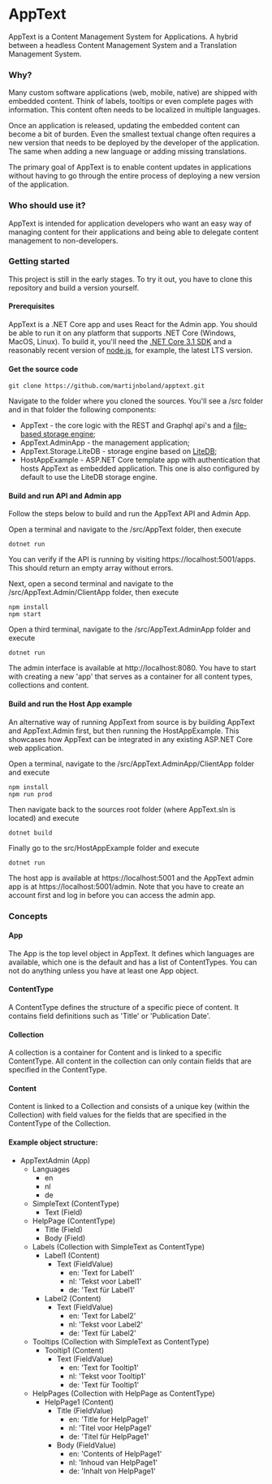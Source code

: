 # AppText
AppText is a Content Management System for Applications. A hybrid between a headless Content Management System and a Translation Management System.

### Why?
Many custom software applications (web, mobile, native) are shipped with embedded content. Think of labels, tooltips or even complete pages with information. This content often needs to be localized in multiple languages.

Once an application is released, updating the embedded content can become a bit of burden. Even the smallest textual change often requires a new version that needs to be deployed by the developer of the application. The same when adding a new language or adding missing translations.

The primary goal of AppText is to enable content updates in applications without having to go through the entire process of deploying a new version of the application.

### Who should use it?
AppText is intended for application developers who want an easy way of managing content for their applications and being able to delegate content management to non-developers.

### Getting started
This project is still in the early stages. To try it out, you have to clone this repository and build a version yourself. 

#### Prerequisites

AppText is a .NET Core app and uses React for the Admin app. You should be able to run it on any platform that supports .NET Core (Windows, MacOS, Linux). To build it, you'll need the [.NET Core 3.1 SDK](https://dotnet.microsoft.com/download/dotnet-core/3.1) and a reasonably recent version of [node.js](https://nodejs.org), for example, the latest LTS version. 

#### Get the source code

```
git clone https://github.com/martijnboland/apptext.git
```
Navigate to the folder where you cloned the sources. You'll see a /src folder and in that folder the following components:
- AppText - the core logic with the REST and Graphql api's and a [file-based storage engine](https://github.com/cloudscribe/NoDb);
- AppText.AdminApp - the management application;
- AppText.Storage.LiteDB - storage engine based on [LiteDB](https://www.litedb.org/);
- HostAppExample - ASP.NET Core template app with authentication that hosts AppText as embedded application. This one is also configured by default to use the LiteDB storage engine.

#### Build and run API and Admin app
Follow the steps below to build and run the AppText API and Admin App.

Open a terminal and navigate to the /src/AppText folder, then execute
```
dotnet run
```
You can verify if the API is running by visiting https://localhost:5001/apps. This should return an empty array without errors.

Next, open a second terminal and navigate to the /src/AppText.Admin/ClientApp folder, then execute
```
npm install
npm start
```
Open a third terminal, navigate to the /src/AppText.AdminApp folder and execute
```
dotnet run
```
The admin interface is available at http://localhost:8080. You have to start with creating a new 'app' that serves as a container for all content types, collections and content.

#### Build and run the Host App example

An alternative way of running AppText from source is by building AppText and AppText.Admin first, but then running the HostAppExample. This showcases how AppText can be integrated in any existing ASP.NET Core web application.

Open a terminal, navigate to the /src/AppText.AdminApp/ClientApp folder and execute
```
npm install
npm run prod
```
Then navigate back to the sources root folder (where AppText.sln is located) and execute
```
dotnet build
```
Finally go to the src/HostAppExample folder and execute
```
dotnet run
```
The host app is available at https://localhost:5001 and the AppText admin app is at https://localhost:5001/admin. Note that you have to create an account first and log in before you can access the admin app.

### Concepts

#### App
The App is the top level object in AppText. It defines which languages are available, which one is the default and has a list of ContentTypes. You can not do anything unless you have at least one App object.

#### ContentType
A ContentType defines the structure of a specific piece of content. It contains field definitions such as 'Title' or 'Publication Date'.

#### Collection
A collection is a container for Content and is linked to a specific ContentType. All content in the collection can only contain fields that are specified in the ContentType. 

#### Content
Content is linked to a Collection and consists of a unique key (within the Collection) with field values for the fields that are specified in the ContentType of the Collection.

#### Example object structure:
- AppTextAdmin (App)
  - Languages
    - en
    - nl
    - de
  - SimpleText (ContentType)
    - Text (Field)
  - HelpPage (ContentType)
    - Title (Field)
    - Body (Field)
  - Labels (Collection with SimpleText as ContentType)
    - Label1 (Content)
      - Text (FieldValue)
        - en: 'Text for Label1'
        - nl: 'Tekst voor Label1'
        - de: 'Text für Label1'
    - Label2 (Content)
      - Text (FieldValue)
        - en: 'Text for Label2'
        - nl: 'Tekst voor Label2'
        - de: 'Text für Label2'
  - Tooltips (Collection with SimpleText as ContentType)
    - Tooltip1 (Content)
      - Text (FieldValue)
        - en: 'Text for Tooltip1'
        - nl: 'Tekst voor Tooltip1'
        - de: 'Text für Tooltip1'
  - HelpPages (Collection with HelpPage as ContentType)
    - HelpPage1 (Content)
      - Title (FieldValue)
        - en: 'Title for HelpPage1'
        - nl: 'Titel voor HelpPage1'
        - de: 'Titel für HelpPage1'
      - Body (FieldValue)
        - en: 'Contents of HelpPage1'
        - nl: 'Inhoud van HelpPage1'
        - de: 'Inhalt von HelpPage1'